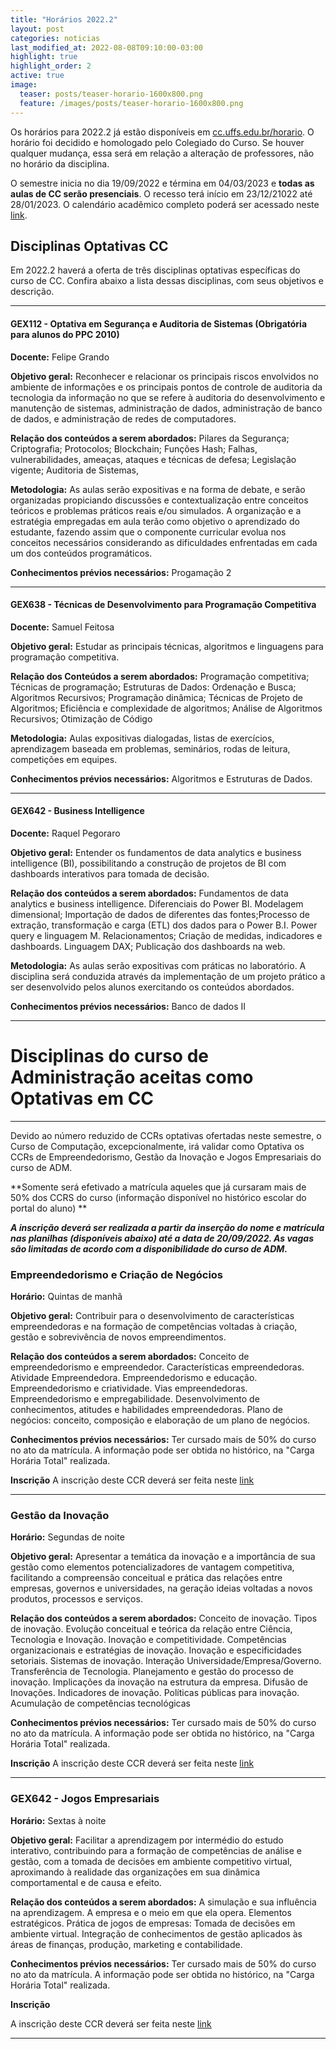 ```yaml
---
title: "Horários 2022.2"
layout: post
categories: noticias
last_modified_at: 2022-08-08T09:10:00-03:00
highlight: true
highlight_order: 2
active: true
image:
  teaser: posts/teaser-horario-1600x800.png
  feature: /images/posts/teaser-horario-1600x800.png
---
```


Os horários para 2022.2 já estão disponíveis em [cc.uffs.edu.br/horario](https://cc.uffs.edu.br/horario/). O horário foi decidido e homologado pelo Colegiado do Curso. Se houver qualquer mudança, essa será em relação a alteração de professores, não no horário da disciplina.

O semestre inicia no dia 19/09/2022 e términa em 04/03/2023 e **todas as aulas de CC serão presenciais**. O recesso terá início em 23/12/21022 até 28/01/2023. O calendário acadêmico completo poderá ser acessado neste [link](www.uffs.edu.br/atos-normativos/portaria/gr/2022-2042).

## Disciplinas Optativas CC

Em 2022.2 haverá a oferta de três disciplinas optativas específicas do curso de CC. Confira abaixo a lista dessas disciplinas, com seus objetivos e descrição.

---

#### GEX112 - Optativa em Segurança e Auditoria de Sistemas (Obrigatória para alunos do PPC 2010)

**Docente:** Felipe Grando

**Objetivo geral:**
Reconhecer e relacionar os principais riscos envolvidos no ambiente de informações e os principais pontos de controle de auditoria da tecnologia da informação no que se refere à auditoria do desenvolvimento e manutenção de sistemas, administração de dados, administração de banco de dados, e administração de redes de computadores.

**Relação dos conteúdos a serem abordados:**
Pilares da Segurança; Criptografia; Protocolos; Blockchain; Funções Hash; Falhas, vulnerabilidades, ameaças, ataques e técnicas de defesa; Legislação vigente; Auditoria de Sistemas,

**Metodologia:**
As aulas serão expositivas e na forma de debate, e serão organizadas propiciando discussões e contextualização entre conceitos teóricos e problemas práticos reais e/ou simulados. A organização e a estratégia empregadas em aula terão como objetivo o aprendizado do estudante, fazendo assim que o componente curricular evolua nos conceitos necessários considerando as dificuldades enfrentadas em cada um dos conteúdos programáticos.

**Conhecimentos prévios necessários:**
Progamação 2

---

#### GEX638 - Técnicas de Desenvolvimento para Programação Competitiva

**Docente:** Samuel Feitosa

**Objetivo geral:**
Estudar as principais técnicas, algoritmos e linguagens para programação competitiva.

**Relação dos Conteúdos a serem abordados:**
Programação competitiva; Técnicas de programação; Estruturas de Dados:
Ordenação e Busca; Algoritmos Recursivos; Programação dinâmica; Técnicas de Projeto de Algoritmos; Eficiência e complexidade de algoritmos; Análise de Algoritmos Recursivos;
Otimização de Código

**Metodologia:**
Aulas expositivas dialogadas, listas de exercícios, aprendizagem baseada em problemas, seminários, rodas de leitura, competições em equipes.

**Conhecimentos prévios necessários:**
Algoritmos e Estruturas de Dados.

---

#### GEX642 - Business Intelligence

**Docente:**
Raquel Pegoraro

**Objetivo geral:**
Entender os fundamentos de data analytics e business intelligence (BI), possibilitando a construção de projetos de BI com dashboards interativos para tomada de decisão.

**Relação dos conteúdos a serem abordados:**
Fundamentos de data analytics e business intelligence. Diferenciais do Power BI. Modelagem dimensional; Importação de dados de diferentes das fontes;Processo de extração, transformação e carga (ETL) dos dados para o Power B.I. Power query e linguagem M. Relacionamentos; Criação de medidas, indicadores e dashboards. Linguagem DAX; Publicação dos dashboards na web.

**Metodologia:**
As aulas serão expositivas com práticas no laboratório. A disciplina será conduzida através da implementação de um projeto prático a ser desenvolvido pelos alunos exercitando os conteúdos abordados.

**Conhecimentos prévios necessários:**
Banco de dados II

---

# Disciplinas do curso de Administração aceitas como Optativas em CC

---

Devido ao número reduzido de CCRs optativas ofertadas neste semestre, o Curso de Computação, excepcionalmente, irá validar como Optativa os CCRs de Empreendedorismo, Gestão da Inovação e Jogos Empresariais do curso de ADM.

**Somente será efetivado a matrícula aqueles que já cursaram mais de 50% dos CCRS do curso (informação disponível no histórico escolar do portal do aluno) **

**_A inscrição deverá ser realizada a partir da inserção do nome e matrícula nas planilhas (disponíveis abaixo) até a data de 20/09/2022. As vagas são limitadas de acordo com a disponibilidade do curso de ADM._**

### Empreendedorismo e Criação de Negócios

**Horário:**
Quintas de manhã

**Objetivo geral:**
Contribuir para o desenvolvimento de características empreendedoras e na formação de
competências voltadas à criação, gestão e sobrevivência de novos empreendimentos.

**Relação dos conteúdos a serem abordados:**
Conceito de empreendedorismo e empreendedor. Características empreendedoras. Atividade
Empreendedora. Empreendedorismo e educação. Empreendedorismo e criatividade. Vias
empreendedoras. Empreendedorismo e empregabilidade. Desenvolvimento de conhecimentos,
atitudes e habilidades empreendedoras. Plano de negócios: conceito, composição e elaboração de um plano de negócios.

**Conhecimentos prévios necessários:**
Ter cursado mais de 50% do curso no ato da matrícula. A informação pode ser obtida no histórico, na "Carga Horária Total" realizada.

**Inscrição**
A inscrição deste CCR deverá ser feita neste [link](https://docs.google.com/spreadsheets/d/1fn7Ugch2KEdA8MCuEipvErjb_l0m4Njd3MJrOFQKEVM/edit?usp=sharing)

---

### Gestão da Inovação

**Horário:**
Segundas de noite

**Objetivo geral:**
Apresentar a temática da inovação e a importância de sua gestão como elementos potencializadores de vantagem competitiva, facilitando a compreensão conceitual e prática das relações entre empresas, governos e universidades, na geração ideias voltadas a novos produtos, processos e serviços.

**Relação dos conteúdos a serem abordados:**
Conceito de inovação. Tipos de inovação. Evolução conceitual e teórica da relação entre Ciência, Tecnologia e Inovação. Inovação e competitividade. Competências organizacionais e estratégias de inovação. Inovação e especificidades setoriais. Sistemas de inovação. Interação Universidade/Empresa/Governo. Transferência de Tecnologia. Planejamento e gestão do processo de inovação. Implicações da inovação na estrutura da empresa. Difusão de Inovações. Indicadores de inovação. Políticas públicas para inovação. Acumulação de competências tecnológicas

**Conhecimentos prévios necessários:**
Ter cursado mais de 50% do curso no ato da matrícula. A informação pode ser obtida no histórico, na "Carga Horária Total" realizada.

**Inscrição**
A inscrição deste CCR deverá ser feita neste [link](https://docs.google.com/spreadsheets/d/16ZbN7DXiBaV8sr7Z8Peog51bZCNrqqoMExbN-8abFVY/edit?usp=sharing)

---

### GEX642 - Jogos Empresariais

**Horário:**
Sextas à noite

**Objetivo geral:**
Facilitar a aprendizagem por intermédio do estudo interativo, contribuindo para a formação de competências de análise e gestão, com a tomada de decisões em ambiente competitivo virtual, aproximando à realidade das organizações em sua dinâmica comportamental e de causa e efeito.

**Relação dos conteúdos a serem abordados:**
A simulação e sua influência na aprendizagem. A empresa e o meio em que ela opera. Elementos
estratégicos. Prática de jogos de empresas: Tomada de decisões em ambiente virtual. Integração de conhecimentos de gestão aplicados às áreas de finanças, produção, marketing e contabilidade.

**Conhecimentos prévios necessários:**
Ter cursado mais de 50% do curso no ato da matrícula. A informação pode ser obtida no histórico, na "Carga Horária Total" realizada.

**Inscrição**

A inscrição deste CCR deverá ser feita neste [link](https://docs.google.com/spreadsheets/d/1ANbjJRQO1oHoLuQ5Nr6aGDdujhhsEnMaBSWpEn77OhY/edit?usp=sharing)

---
